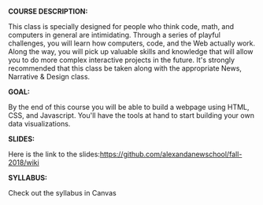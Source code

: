 **COURSE DESCRIPTION:**

This class is specially designed for people who think code, math, and computers in general are intimidating. Through a series of playful challenges, you will learn how computers, code, and the Web actually work. Along the way, you will pick up valuable skills and knowledge that will allow you to do more complex interactive projects in the future. It&#39;s strongly recommended that this class be taken along with the appropriate News, Narrative &amp; Design class.

**GOAL:**

By the end of this course you will be able to build a webpage using HTML, CSS, and Javascript. You&#39;ll have the tools at hand to start building your own data visualizations.

**SLIDES:**

Here is the link to the slides:https://github.com/alexandanewschool/fall-2018/wiki

**SYLLABUS:**

Check out the syllabus in Canvas
